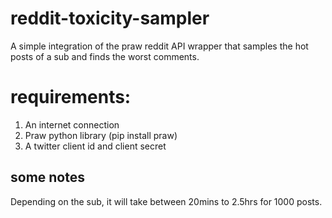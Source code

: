 # reddit-toxicity-sampler
A simple integration of the praw reddit API wrapper that samples the hot posts of a sub and finds the worst comments.


<h1>
  requirements:
</h1>

1. An internet connection
2. Praw python library (pip install praw)
3. A twitter client id and client secret

<h2> some notes </h2>
Depending on the sub, it will take between 20mins to 2.5hrs for 1000 posts.
